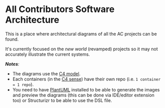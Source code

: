# All Contributors Software Architecture

This is a place where architectural diagrams of all the AC projects can be found.

It's currently focused on the _new world_ (revamped) projects so it may not accurately illustrate the current systems.
<!-- ref: https://github.com/all-contributors/app/issues/329 -->

_**Notes**:_
-  The diagrams use the [C4 model](https://c4model.com/#CoreDiagrams).
-  Each containers (in the [C4 sense](https://c4model.com/#faq)) have their own repo (i.e. `1 container = 1 repo`).
- You need to have [PlantUML](https://plantuml.com/starting) installed to be able to generate the images and preview the diagrams (this can be done via IDE/editor extension too) or Structurizr to be able to use the DSL file.